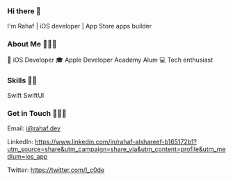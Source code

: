 ### Hi there 👋

I'm Rahaf  | iOS developer | App Store apps builder

### About Me 👩🏻‍💻


📱 iOS Developer
🎓 Apple Developer Academy Alum
💻 Tech enthusiast

### Skills 💪🏻

Swift
SwiftUI



### Get in Touch 🙋🏻‍♀️



Email: i@rahaf.dev

LinkedIn: https://www.linkedin.com/in/rahaf-alshareef-b165172b1?utm_source=share&utm_campaign=share_via&utm_content=profile&utm_medium=ios_app


Twitter: https://twitter.com/l_c0de


